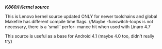 *********************K860/I Kernel source*********************

This is Lenovo kernel source updated ONLY for newer toolchains
and global Makefile has different compile time flags. //Maybe 
-funswitch-loops is not necessary, there is a 'small' perfor-
mance hit when used with Linaro 4.7

This source is useful as a base for Android 4.1 (maybe 4.0 too,
didn't really try)